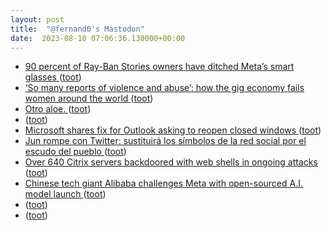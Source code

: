 ```yaml
---
layout: post
title:  "@fernand0's Mastodon"
date:  2023-08-10 07:06:36.130000+00:00
---
```

*  [90 percent of Ray-Ban Stories owners have ditched Meta’s smart glasses ](https://www.theverge.com/2023/8/3/23818462/meta-ray-ban-stories-smart-glasses-retention-reality-lab) ([toot](https://mastodon.social/@fernand0/110864052789032385))
*  [‘So many reports of violence and abuse’: how the gig economy fails women around the world ](https://www.theguardian.com/global-development/2023/jun/26/violence-and-abuse-how-the-gig-economy-fails-women-around-the-worl) ([toot](https://mastodon.social/@fernand0/110860797441737787))
*  [Otro aloe. ](https://avecesunafoto.wordpress.com/2023/08/09/otro-aloe-3) ([toot](https://mastodon.social/@fernand0/110860787205530683))
*  [ ](https://mastodon.social/@vrruiz) ([toot](https://mastodon.social/@fernand0/110860700761852750))
*  [Microsoft shares fix for Outlook asking to reopen closed windows ](https://www.bleepingcomputer.com/news/microsoft/microsoft-shares-fix-for-outlook-asking-to-reopen-closed-windows) ([toot](https://mastodon.social/@fernand0/110860673580976850))
*  [Jun rompe con Twitter: sustituirá los símbolos de la red social por el escudo del pueblo ](https://www.ideal.es/granada/provincia-granada/jun-rompe-twitter-sustituira-simbolos-red-social-20230803123539-nt.htm) ([toot](https://mastodon.social/@fernand0/110860313237386333))
*  [Over 640 Citrix servers backdoored with web shells in ongoing attacks ](https://www.bleepingcomputer.com/news/security/over-640-citrix-servers-backdoored-with-web-shells-in-ongoing-attacks) ([toot](https://mastodon.social/@fernand0/110860059623155811))
*  [Chinese tech giant Alibaba challenges Meta with open-sourced A.I. model launch  ](https://www.cnbc.com/2023/08/03/alibaba-launches-open-sourced-ai-model-in-challenge-to-meta.html) ([toot](https://mastodon.social/@fernand0/110859979703785905))
*  [ ](https://mastodon.social/@sergo) ([toot](https://mastodon.social/@fernand0/110859960192643510))
*  [ ](https://mastodon.social/@vrruiz) ([toot](https://mastodon.social/@fernand0/110859957759732371))

